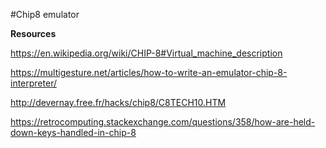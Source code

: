 
#Chip8 emulator

**Resources**

https://en.wikipedia.org/wiki/CHIP-8#Virtual_machine_description

https://multigesture.net/articles/how-to-write-an-emulator-chip-8-interpreter/

http://devernay.free.fr/hacks/chip8/C8TECH10.HTM

https://retrocomputing.stackexchange.com/questions/358/how-are-held-down-keys-handled-in-chip-8
